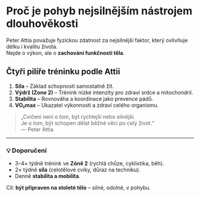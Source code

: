 # Proč je pohyb nejsilnějším nástrojem dlouhověkosti

Peter Attia považuje fyzickou zdatnost za nejsilnější faktor, který ovlivňuje délku i kvalitu života.  
Nejde o výkon, ale o **zachování funkčnosti těla**.

## Čtyři pilíře tréninku podle Attii
1. **Síla** – Základ schopnosti samostatně žít.  
2. **Výdrž (Zone 2)** – Trénink nízké intenzity pro zdraví srdce a mitochondrií.  
3. **Stabilita** – Rovnováha a koordinace jako prevence pádů.  
4. **VO₂max** – Ukazatel výkonnosti a zdraví celého organismu.

> „Cvičení není o tom, být rychlejší nebo silnější.  
> Je o tom, být schopen dělat běžné věci po celý život.“  
> — Peter Attia

---

### 💡 Doporučení
- 3–4× týdně trénink ve **Zóně 2** (rychlá chůze, cyklistika, běh).  
- 2× týdně **síla** (celotělové cviky, důraz na techniku).  
- Denně **stabilita a mobilita**.

Cíl: **být připraven na stoleté tělo** – silné, odolné, v pohybu.
